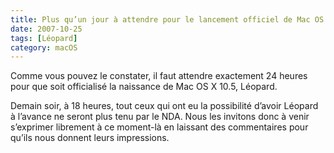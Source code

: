 ```yaml
---
title: Plus qu’un jour à attendre pour le lancement officiel de Mac OS X 10.5, Leopard
date: 2007-10-25
tags: [Léopard]
category: macOS
---
```


Comme vous pouvez le constater, il faut attendre exactement 24 heures pour que soit officialisé la naissance de Mac OS X 10.5, Léopard.

Demain soir, à 18 heures, tout ceux qui ont eu la possibilité d’avoir Léopard à l’avance ne seront plus tenu par le NDA. Nous les invitons donc à venir s’exprimer librement à ce moment-là en laissant des commentaires pour qu’ils nous donnent leurs impressions.
  
 
